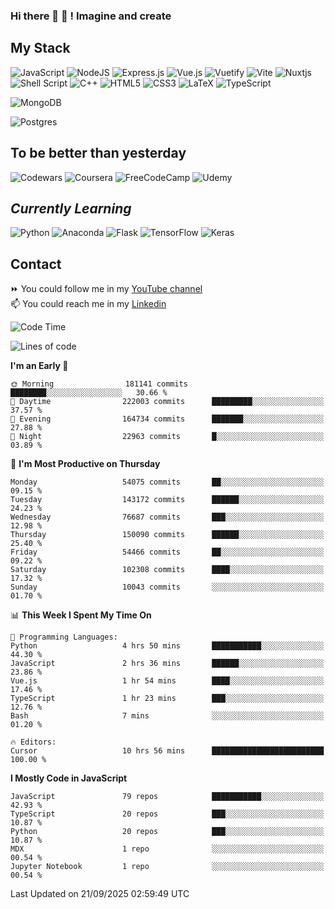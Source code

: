 ### Hi there 👋 🤖 ! Imagine and create

## My Stack
![JavaScript](https://img.shields.io/badge/javascript-%23323330.svg?style=for-the-badge&logo=javascript&logoColor=%23F7DF1E) ![NodeJS](https://img.shields.io/badge/node.js-6DA55F?style=for-the-badge&logo=node.js&logoColor=white) <img alt="Express.js" src="https://img.shields.io/badge/express.js%20-%23404d59.svg?&style=for-the-badge"/> ![Vue.js](https://img.shields.io/badge/vuejs-%2335495e.svg?style=for-the-badge&logo=vuedotjs&logoColor=%234FC08D) ![Vuetify](https://img.shields.io/badge/Vuetify-1867C0?style=for-the-badge&logo=vuetify&logoColor=AEDDFF) ![Vite](https://img.shields.io/badge/vite-%23646CFF.svg?style=for-the-badge&logo=vite&logoColor=white) ![Nuxtjs](https://img.shields.io/badge/Nuxt-002E3B?style=for-the-badge&logo=nuxtdotjs&logoColor=#00DC82) ![Shell Script](https://img.shields.io/badge/shell_script-%23121011.svg?style=for-the-badge&logo=gnu-bash&logoColor=white) ![C++](https://img.shields.io/badge/c++-%2300599C.svg?style=for-the-badge&logo=c%2B%2B&logoColor=white) ![HTML5](https://img.shields.io/badge/html5-%23E34F26.svg?style=for-the-badge&logo=html5&logoColor=white) ![CSS3](https://img.shields.io/badge/css3-%231572B6.svg?style=for-the-badge&logo=css3&logoColor=white) ![LaTeX](https://img.shields.io/badge/latex-%23008080.svg?style=for-the-badge&logo=latex&logoColor=white) ![TypeScript](https://img.shields.io/badge/typescript-%23007ACC.svg?style=for-the-badge&logo=typescript&logoColor=white)
<div>
  <img alt="MongoDB" src ="https://img.shields.io/badge/MongoDB-%234ea94b.svg?&style=for-the-badge&logo=mongodb&logoColor=white"/>
  
  ![Postgres](https://img.shields.io/badge/postgres-%23316192.svg?style=for-the-badge&logo=postgresql&logoColor=white)
</div>

## To be better than yesterday
![Codewars](https://img.shields.io/badge/Codewars-B1361E?style=for-the-badge&logo=codewars&logoColor=grey)
  ![Coursera](https://img.shields.io/badge/Coursera-%230056D2.svg?style=for-the-badge&logo=Coursera&logoColor=white)
  ![FreeCodeCamp](https://img.shields.io/badge/Freecodecamp-%23123.svg?&style=for-the-badge&logo=freecodecamp&logoColor=green)
  ![Udemy](https://img.shields.io/badge/Udemy-A435F0?style=for-the-badge&logo=Udemy&logoColor=white)

## *Currently Learning*
![Python](https://img.shields.io/badge/python-3670A0?style=for-the-badge&logo=python&logoColor=ffdd54) ![Anaconda](https://img.shields.io/badge/Anaconda-%2344A833.svg?style=for-the-badge&logo=anaconda&logoColor=white) 
![Flask](https://img.shields.io/badge/flask-%23000.svg?style=for-the-badge&logo=flask&logoColor=white) ![TensorFlow](https://img.shields.io/badge/TensorFlow-%23FF6F00.svg?style=for-the-badge&logo=TensorFlow&logoColor=white) ![Keras](https://img.shields.io/badge/Keras-%23D00000.svg?style=for-the-badge&logo=Keras&logoColor=white)

## Contact
⏩ You could follow me in my <a href="https://www.youtube.com/c/ViktorJimenezF" target="blank">YouTube channel</a>   <br>
📫 You could reach me in my <a href="https://www.linkedin.com/in/victorjuanjimenez/" target="blank">Linkedin</a>  

<!--START_SECTION:waka-->
![Code Time](http://img.shields.io/badge/Code%20Time-4%2C015%20hrs%2028%20mins-blue)

![Lines of code](https://img.shields.io/badge/From%20Hello%20World%20I%27ve%20Written-773.2%20million%20lines%20of%20code-blue)

**I'm an Early 🐤** 

```text
🌞 Morning                181141 commits      ████████░░░░░░░░░░░░░░░░░   30.66 % 
🌆 Daytime                222003 commits      █████████░░░░░░░░░░░░░░░░   37.57 % 
🌃 Evening                164734 commits      ███████░░░░░░░░░░░░░░░░░░   27.88 % 
🌙 Night                  22963 commits       █░░░░░░░░░░░░░░░░░░░░░░░░   03.89 % 
```
📅 **I'm Most Productive on Thursday** 

```text
Monday                   54075 commits       ██░░░░░░░░░░░░░░░░░░░░░░░   09.15 % 
Tuesday                  143172 commits      ██████░░░░░░░░░░░░░░░░░░░   24.23 % 
Wednesday                76687 commits       ███░░░░░░░░░░░░░░░░░░░░░░   12.98 % 
Thursday                 150090 commits      ██████░░░░░░░░░░░░░░░░░░░   25.40 % 
Friday                   54466 commits       ██░░░░░░░░░░░░░░░░░░░░░░░   09.22 % 
Saturday                 102308 commits      ████░░░░░░░░░░░░░░░░░░░░░   17.32 % 
Sunday                   10043 commits       ░░░░░░░░░░░░░░░░░░░░░░░░░   01.70 % 
```


📊 **This Week I Spent My Time On** 

```text
💬 Programming Languages: 
Python                   4 hrs 50 mins       ███████████░░░░░░░░░░░░░░   44.30 % 
JavaScript               2 hrs 36 mins       ██████░░░░░░░░░░░░░░░░░░░   23.86 % 
Vue.js                   1 hr 54 mins        ████░░░░░░░░░░░░░░░░░░░░░   17.46 % 
TypeScript               1 hr 23 mins        ███░░░░░░░░░░░░░░░░░░░░░░   12.76 % 
Bash                     7 mins              ░░░░░░░░░░░░░░░░░░░░░░░░░   01.20 % 

🔥 Editors: 
Cursor                   10 hrs 56 mins      █████████████████████████   100.00 % 
```

**I Mostly Code in JavaScript** 

```text
JavaScript               79 repos            ███████████░░░░░░░░░░░░░░   42.93 % 
TypeScript               20 repos            ███░░░░░░░░░░░░░░░░░░░░░░   10.87 % 
Python                   20 repos            ███░░░░░░░░░░░░░░░░░░░░░░   10.87 % 
MDX                      1 repo              ░░░░░░░░░░░░░░░░░░░░░░░░░   00.54 % 
Jupyter Notebook         1 repo              ░░░░░░░░░░░░░░░░░░░░░░░░░   00.54 % 
```




 Last Updated on 21/09/2025 02:59:49 UTC
<!--END_SECTION:waka-->

<!--
**ViktorJJF/ViktorJJF** is a ✨ _special_ ✨ repository because its `README.md` (this file) appears on your GitHub profile.



Here are some ideas to get you started:

- 🔭 I’m currently working on ...
- 🌱 I’m currently learning ...
- 👯 I’m looking to collaborate on ...
- 🤔 I’m looking for help with ...
- 💬 Ask me about ...
- 📫 How to reach me: ...
- 😄 Pronouns: ...
- ⚡ Fun fact: ...
-->
